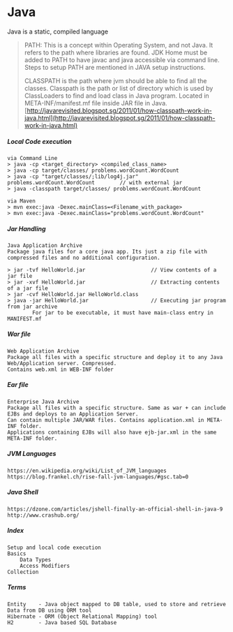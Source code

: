 # Java

Java is a static, compiled language

> PATH: This is a concept within Operating System, and not Java. It refers to the path where libraries are found. JDK Home must be added to PATH to have javac and java accessible via command line. Steps to setup PATH are mentioned in JAVA setup instructions.
>
> CLASSPATH is the path where jvm should be able to find all the classes. Classpath is the path or list of directory which is used by ClassLoaders to find and load class in Java program. Located in META-INF/manifest.mf file inside JAR file in Java.  
> [http://javarevisited.blogspot.sg/2011/01/how-classpath-work-in-java.html](http://javarevisited.blogspot.sg/2011/01/how-classpath-work-in-java.html)

##### Local Code execution

```
via Command Line
> java -cp <target_directory> <compiled_class_name>
> java -cp target/classes/ problems.wordCount.WordCount
> java -cp "target/classes/;lib/log4j.jar" problems.wordCount.WordCount        // with external jar
> java -classpath target/classes/ problems.wordCount.WordCount

via Maven
> mvn exec:java -Dexec.mainClass=<Filename_with_package>
> mvn exec:java -Dexec.mainClass="problems.wordCount.WordCount"
```

##### Jar Handling

```
Java Application Archive
Package java files for a core java app. Its just a zip file with compressed files and no additional configuration.

> jar -tvf HelloWorld.jar                     // View contents of a jar file
> jar -xvf HelloWorld.jar                     // Extracting contents of a jar file
> jar -cvf HelloWorld.jar HelloWorld.class
> java -jar HelloWorld.jar                    // Executing jar program from jar archive
        For jar to be executable, it must have main-class entry in MANIFEST.mf
```

##### War file

```
Web Application Archive
Package all files with a specific structure and deploy it to any Java Web/Application server. Compressed.
Contains web.xml in WEB-INF folder
```

##### Ear file

```
Enterprise Java Archive
Package all files with a specific structure. Same as war + can include EJBs and deploys to an Application Server.
Can contain multiple JAR/WAR files. Contains application.xml in META-INF folder.
Applications containing EJBs will also have ejb-jar.xml in the same META-INF folder.
```

##### JVM Languages

```
https://en.wikipedia.org/wiki/List_of_JVM_languages
https://blog.frankel.ch/rise-fall-jvm-languages/#gsc.tab=0
```

##### Java Shell

```
https://dzone.com/articles/jshell-finally-an-official-shell-in-java-9
http://www.crashub.org/
```

##### Index

```
Setup and local code execution
Basics
    Data Types
    Access Modifiers
Collection
```

##### Terms

```
Entity    - Java object mapped to DB table, used to store and retrieve Data from DB using ORM tool
Hibernate - ORM (Object Relational Mapping) tool
H2        - Java based SQL Database

```




